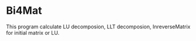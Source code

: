 Bi4Mat
======
This program calculate LU decomposion, LLT decomposion, InreverseMatrix for initial matrix or LU.

